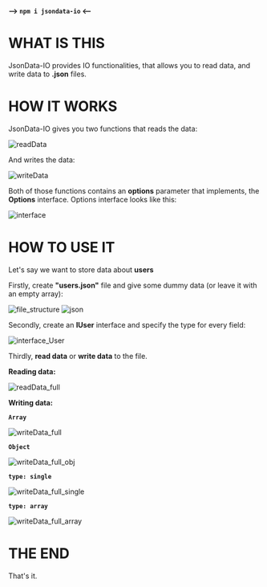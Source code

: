 **--> `npm i jsondata-io` <--**

# WHAT IS THIS

JsonData-IO provides IO functionalities, that allows you to read data, and write data to **.json** files.

# HOW IT WORKS

JsonData-IO gives you two functions that reads the data:

![readData](https://user-images.githubusercontent.com/75639924/203292860-fb5d4eb7-c724-4e80-b8fe-843d824e457c.png)

And writes the data:

![writeData](https://user-images.githubusercontent.com/75639924/203292898-57593aec-e86e-44f1-b9dc-a5f1d2c4ec67.png)

Both of those functions contains an **options** parameter that implements, the **Options** interface.
Options interface looks like this:

![interface](https://user-images.githubusercontent.com/75639924/202826263-3b864077-3d45-404e-bbe7-ddc98a0daba6.png)

# HOW TO USE IT

Let's say we want to store data about **users**

Firstly, create **"users.json"** file and give some dummy data (or leave it with an empty array):

![file_structure](https://user-images.githubusercontent.com/75639924/202826281-362ff2bd-1e0c-4bd3-ae52-fc3941aecf8a.png)
![json](https://user-images.githubusercontent.com/75639924/202826289-c72c17c0-8bb8-4dd6-91c6-4443f0fed374.png)

Secondly, create an **IUser** interface and specify the type for every field:

![interface_User](https://user-images.githubusercontent.com/75639924/202826312-1854f396-561f-43e9-8fbd-641ef773a222.png)

Thirdly, **read data** or **write data** to the file.

**Reading data:**

![readData_full](https://user-images.githubusercontent.com/75639924/202901285-a8c19cc3-c7b8-4cac-86f4-dbf68c5586a7.png)

**Writing data:**

**`Array`**

![writeData_full](https://user-images.githubusercontent.com/75639924/202826517-af259bde-0898-41f7-9e4c-e31046db336a.png)

**`Object`**

![writeData_full_obj](https://user-images.githubusercontent.com/75639924/202826537-85865450-944d-4e54-8ede-1fd1c791acc3.png)

**`type: single`**

![writeData_full_single](https://user-images.githubusercontent.com/75639924/203144158-a34afd62-6016-4905-8db3-c2f904cdca4d.png)

**`type: array`**

![writeData_full_array](https://user-images.githubusercontent.com/75639924/203144486-c7aa1e4d-1d51-4bf9-8f10-41a7192dad85.png)

# THE END

That's it.

